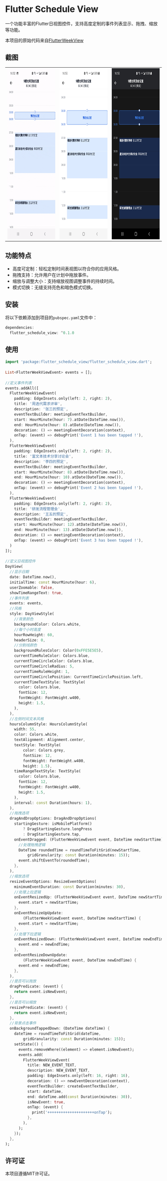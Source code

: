 # Flutter Schedule View

一个功能丰富的Flutter日视图控件，支持高度定制的事件列表显示、拖拽、缩放等功能。

本项目的原始代码来自[FlutterWeekView](https://github.com/Skyost/FlutterWeekView)

## 截图

<table> 
  <tr> 
    <td><img src="https://github.com/kongpf8848/flutter_schedule_view/raw/master/screenshots/drag_and_resize.gif" alt="Drag and Resize" width="250" height="550"></td> 
    <td><img src="https://github.com/kongpf8848/flutter_schedule_view/raw/master/screenshots/schedule_view_light.jpg" alt="Light Mode" width="250" height="550"></td> 
    <td><img src="https://github.com/kongpf8848/flutter_schedule_view/raw/master/screenshots/schedule_view_dark.jpg" alt="Dark Mode" width="250" height="550"></td> 
  </tr> 
</table>


## 功能特点
- 高度可定制：轻松定制时间表视图以符合你的应用风格。
- 拖拽支持：允许用户在计划中拖放事件。
- 缩放与调整大小：支持缩放视图调整事件的持续时间。
- 模式切换：无缝支持亮色和暗色模式切换。

## 安装
将以下依赖添加到项目的```pubspec.yaml```文件中：
```dart
dependencies:
  flutter_schedule_view: ^0.1.0
```

## 使用
```dart
import 'package:flutter_schedule_view/flutter_schedule_view.dart';

List<FlutterWeekViewEvent> events = [];

//定义事件列表
events.addAll([
  FlutterWeekViewEvent(
    padding: EdgeInsets.only(left: 2, right: 2),
    title: '周迭代需求评审',
    description: '张三的预定',
    eventTextBuilder: meetingEventTextBuilder,
    start: HourMinute(hour: 7).atDate(DateTime.now()),
    end: HourMinute(hour: 8).atDate(DateTime.now()),
    decoration: () => meetingEventDecoration(context),
    onTap: (event) => debugPrint('Event 1 has been tapped !'),
  ),
  FlutterWeekViewEvent(
    padding: EdgeInsets.only(left: 2, right: 2),
    title: '富文本技术分享讨论会',
    description: '李四的预定',
    eventTextBuilder: meetingEventTextBuilder,
    start: HourMinute(hour: 8).atDate(DateTime.now()),
    end: HourMinute(hour: 10).atDate(DateTime.now()),
    decoration: () => meetingEventDecoration(context),
    onTap: (event) => debugPrint('Event 2 has been tapped !'),
  ),
  FlutterWeekViewEvent(
    padding: EdgeInsets.only(left: 2, right: 2),
    title: '研发流程管理会',
    description: '王五的预定',
    eventTextBuilder: meetingEventTextBuilder,
    start: HourMinute(hour: 12).atDate(DateTime.now()),
    end: HourMinute(hour: 13).atDate(DateTime.now()),
    decoration: () => meetingEventDecoration(context),
    onTap: (event) => debugPrint('Event 3 has been tapped !'),
  )
]);

//定义日视图控件  
DayView(
  //显示日期
  date: DateTime.now(),
  initialTime: const HourMinute(hour: 6),
  userZoomable: false,
  showTimeRangeText: true,
  //事件列表
  events: events,
  //风格
  style: DayViewStyle(
    //背景颜色
    backgroundColor: Colors.white,
    //每个小时高度
    hourRowHeight: 60,
    headerSize: 0,
    //分割线颜色
    backgroundRulesColor: Color(0xFFE5E5E5),
    currentTimeRuleColor: Colors.blue,
    currentTimeCircleColor: Colors.blue,
    currentTimeCircleRadius: 5,
    currentTimeRuleHeight: 1,
    currentTimeCirclePosition: CurrentTimeCirclePosition.left,
    currentTimeTextStyle: TextStyle(
      color: Colors.blue,
      fontSize: 12,
      fontWeight: FontWeight.w400,
      height: 1.5,
    ),
  ),
  //左侧时间文本风格
  hoursColumnStyle: HoursColumnStyle(
    width: 55,
    color: Colors.white,
    textAlignment: Alignment.center,
    textStyle: TextStyle(
        color: Colors.grey,
        fontSize: 12,
        fontWeight: FontWeight.w400,
        height: 1.5),
    timeRangeTextStyle: TextStyle(
      color: Colors.blue,
      fontSize: 12,
      fontWeight: FontWeight.w400,
      height: 1.5,
    ),
    interval: const Duration(hours: 1),
  ),
  //拖拽选项
  dragAndDropOptions: DragAndDropOptions(
    startingGesture: isMobilePlatform()
        ? DragStartingGesture.longPress
        : DragStartingGesture.tap,
    onEventDragged: (FlutterWeekViewEvent event, DateTime newStartTime) {
      //处理拖拽逻辑
      DateTime roundedTime = roundTimeToFitGrid(newStartTime,
          gridGranularity: const Duration(minutes: 15));
      event.shiftEventTo(roundedTime);
    },
  ),
  //缩放选项
  resizeEventOptions: ResizeEventOptions(
    minimumEventDuration: const Duration(minutes: 30),
    //处理上拉逻辑
    onEventResizedUp: (FlutterWeekViewEvent event, DateTime newStartTime) {
      event.start = newStartTime;
    },
    onEventResizeUpUpdate:
        (FlutterWeekViewEvent event, DateTime newStartTime) {
      event.start = newStartTime;
    },
    //处理下拉逻辑
    onEventResizedDown: (FlutterWeekViewEvent event, DateTime newEndTime) {
      event.end = newEndTime;
    },
    onEventResizeDownUpdate:
        (FlutterWeekViewEvent event, DateTime newEndTime) {
      event.end = newEndTime;
    },
  ),
  //是否可以拖放
  dragPredicate: (event) {
    return event.isNewEvent;
  },
  //是否可以缩放
  resizePredicate: (event) {
    return event.isNewEvent;
  },
  //背景点击事件
  onBackgroundTappedDown: (DateTime dateTime) {
    dateTime = roundTimeToFitGrid(dateTime,
        gridGranularity: const Duration(minutes: 15));
    setState(() {
      events.removeWhere((element) => element.isNewEvent);
      events.add(
        FlutterWeekViewEvent(
          title: NEW_EVENT_TEXT,
          description: NEW_EVENT_TEXT,
          padding: EdgeInsets.only(left: 16, right: 16),
          decoration: () => newEventDecoration(context),
          eventTextBuilder: createEventTextBuilder,
          start: dateTime,
          end: dateTime.add(const Duration(minutes: 30)),
          isNewEvent: true,
          onTap: (event) {
            print('+++++++++++++++++++++onTap');
          },
        ),
      );
    });
  },
);
```
## 许可证
本项目遵循MIT许可证。
